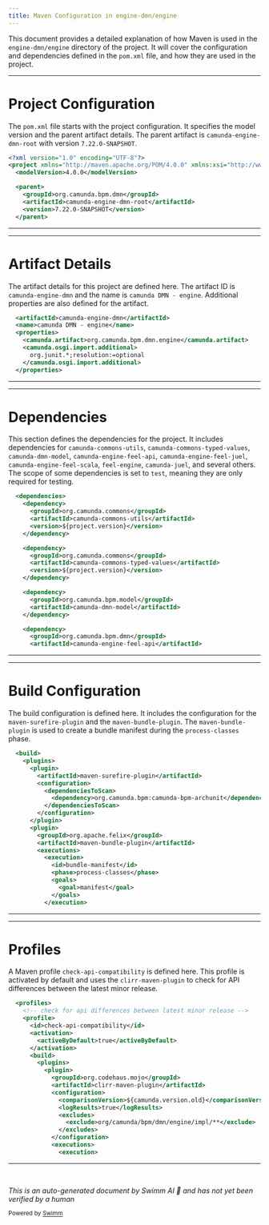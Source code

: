 ```yaml
---
title: Maven Configuration in engine-dmn/engine
---
```

This document provides a detailed explanation of how Maven is used in the `engine-dmn/engine` directory of the project. It will cover the configuration and dependencies defined in the `pom.xml` file, and how they are used in the project.

<SwmSnippet path="/engine-dmn/engine/pom.xml" line="1">

---

# Project Configuration

The `pom.xml` file starts with the project configuration. It specifies the model version and the parent artifact details. The parent artifact is `camunda-engine-dmn-root` with version `7.22.0-SNAPSHOT`.

```xml
<?xml version="1.0" encoding="UTF-8"?>
<project xmlns="http://maven.apache.org/POM/4.0.0" xmlns:xsi="http://www.w3.org/2001/XMLSchema-instance" xsi:schemaLocation="http://maven.apache.org/POM/4.0.0 http://maven.apache.org/xsd/maven-4.0.0.xsd">
  <modelVersion>4.0.0</modelVersion>

  <parent>
    <groupId>org.camunda.bpm.dmn</groupId>
    <artifactId>camunda-engine-dmn-root</artifactId>
    <version>7.22.0-SNAPSHOT</version>
  </parent>
```

---

</SwmSnippet>

<SwmSnippet path="/engine-dmn/engine/pom.xml" line="11">

---

# Artifact Details

The artifact details for this project are defined here. The artifact ID is `camunda-engine-dmn` and the name is `camunda DMN - engine`. Additional properties are also defined for the artifact.

```xml
  <artifactId>camunda-engine-dmn</artifactId>
  <name>camunda DMN - engine</name>
  <properties>
    <camunda.artifact>org.camunda.bpm.dmn.engine</camunda.artifact>
    <camunda.osgi.import.additional>
      org.junit.*;resolution:=optional
    </camunda.osgi.import.additional>
  </properties>
```

---

</SwmSnippet>

<SwmSnippet path="/engine-dmn/engine/pom.xml" line="19">

---

# Dependencies

This section defines the dependencies for the project. It includes dependencies for `camunda-commons-utils`, `camunda-commons-typed-values`, `camunda-dmn-model`, `camunda-engine-feel-api`, `camunda-engine-feel-juel`, `camunda-engine-feel-scala`, `feel-engine`, `camunda-juel`, and several others. The scope of some dependencies is set to `test`, meaning they are only required for testing.

```xml
  <dependencies>
    <dependency>
      <groupId>org.camunda.commons</groupId>
      <artifactId>camunda-commons-utils</artifactId>
      <version>${project.version}</version>
    </dependency>

    <dependency>
      <groupId>org.camunda.commons</groupId>
      <artifactId>camunda-commons-typed-values</artifactId>
      <version>${project.version}</version>
    </dependency>

    <dependency>
      <groupId>org.camunda.bpm.model</groupId>
      <artifactId>camunda-dmn-model</artifactId>
    </dependency>

    <dependency>
      <groupId>org.camunda.bpm.dmn</groupId>
      <artifactId>camunda-engine-feel-api</artifactId>
```

---

</SwmSnippet>

<SwmSnippet path="/engine-dmn/engine/pom.xml" line="120">

---

# Build Configuration

The build configuration is defined here. It includes the configuration for the `maven-surefire-plugin` and the `maven-bundle-plugin`. The `maven-bundle-plugin` is used to create a bundle manifest during the `process-classes` phase.

```xml
  <build>
    <plugins>
      <plugin>
        <artifactId>maven-surefire-plugin</artifactId>
        <configuration>
          <dependenciesToScan>
            <dependency>org.camunda.bpm:camunda-bpm-archunit</dependency>
          </dependenciesToScan>
        </configuration>
      </plugin>
      <plugin>
        <groupId>org.apache.felix</groupId>
        <artifactId>maven-bundle-plugin</artifactId>
        <executions>
          <execution>
            <id>bundle-manifest</id>
            <phase>process-classes</phase>
            <goals>
              <goal>manifest</goal>
            </goals>
          </execution>
```

---

</SwmSnippet>

<SwmSnippet path="/engine-dmn/engine/pom.xml" line="146">

---

# Profiles

A Maven profile `check-api-compatibility` is defined here. This profile is activated by default and uses the `clirr-maven-plugin` to check for API differences between the latest minor release.

```xml
  <profiles>
    <!-- check for api differences between latest minor release -->
    <profile>
      <id>check-api-compatibility</id>
      <activation>
        <activeByDefault>true</activeByDefault>
      </activation>
      <build>
        <plugins>
          <plugin>
            <groupId>org.codehaus.mojo</groupId>
            <artifactId>clirr-maven-plugin</artifactId>
            <configuration>
              <comparisonVersion>${camunda.version.old}</comparisonVersion>
              <logResults>true</logResults>
              <excludes>
                <exclude>org/camunda/bpm/dmn/engine/impl/**</exclude>
              </excludes>
            </configuration>
            <executions>
              <execution>
```

---

</SwmSnippet>

&nbsp;

*This is an auto-generated document by Swimm AI 🌊 and has not yet been verified by a human*

<SwmMeta version="3.0.0" repo-id="Z2l0aHViJTNBJTNBQ2l0aS1jYW11bmRhJTNBJTNBZ2lsYWRuYXZvdA==" repo-name="Citi-camunda" doc-type="build-tool"><sup>Powered by [Swimm](/)</sup></SwmMeta>
